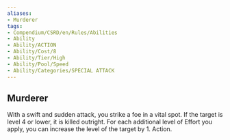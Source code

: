 ```yaml
---
aliases:
- Murderer
tags:
- Compendium/CSRD/en/Rules/Abilities
- Ability
- Ability/ACTION
- Ability/Cost/8
- Ability/Tier/High
- Ability/Pool/Speed
- Ability/Categories/SPECIAL ATTACK
---
```


  
## Murderer  
With a swift and sudden attack, you strike a foe in a vital spot. If the target is level 4 or lower, it is killed outright. For each additional level of Effort you apply, you can increase the level of the target by 1. Action. 